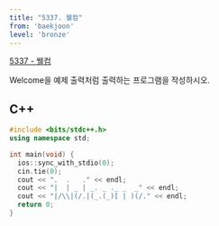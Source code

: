 ```yaml
---
title: "5337. 웰컴"
from: 'baekjoon'
level: 'bronze'
---
```


[5337 - 웰컴](https://www.acmicpc.net/problem/5337)

Welcome을 예제 출력처럼 출력하는 프로그램을 작성하시오.

## C++

```cpp
#include <bits/stdc++.h> 
using namespace std;

int main(void) {
  ios::sync_with_stdio(0);
  cin.tie(0);
  cout << ".  .   ." << endl;
  cout << "|  | _ | _. _ ._ _  _" << endl;
  cout << "|/\\|(/.|(_.(_)[ | )(/." << endl;
  return 0;
}
```